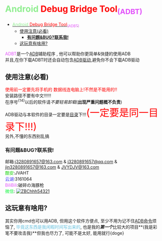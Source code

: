 # <font color = lightgreen> Android <font color = red>Debug Bridge Tool<sub><font color = #E253FA>(ADBT)</font></sub> </font></font>
- [<font color = lightgreen> Android <font color = red>Debug Bridge Tool<sub><font color = #E253FA>(ADBT)</font></sub> </font></font>](#font-color--lightgreen-android-font-color--reddebug-bridge-toolsubfont-color--e253faadbtfontsub-fontfont)
  - [使用注意(必看)](#使用注意必看)
    - [**有问题&BUG?联系我!**](#有问题bug联系我)
  - [这玩意有啥用?](#这玩意有啥用)

<font color = #E253FA> ADBT</font>是一个<u>[ADB](https://developer.android.google.cn/studio/command-line/adb?hl=zh-cn)</u>辅助程序 , 他可以帮助你更简单&快捷的使用ADB  
并且,在你下载ADBT时还会自动包含<u>[ADB驱动](https://adbshell.com/downloads)</u>,避免你不会下载ADB驱动  

## 使用注意(必看)
<font color = red>使用前一定要先将手机的 数据线连电脑上!不然是不能用的!!</font>  
安装路径不要有中文!!!!!!  
在序号<sup>{14}</sup>以后的软件请*不要轻易卸载*(**出现严重问题概不负责**)  
ADB驱动与本软件的目录一定要是[<u>目录</u>](https://baike.baidu.com/item/Windows%E7%B3%BB%E7%BB%9F%E7%9B%AE%E5%BD%95/7304058)下!!!<font color = red size = 6>(一定要是同一目录下!!!)</font>  
另外,不懂的东西别乱搞  

### **有问题&BUG?联系我!**  
邮箱:j3280891657@163.com & j3280891657@qq.com  &  jin3280891657@163.com &  JVYDJV@163.com  
<font color = #1AD40D>酷安</font>:JVAHT  
<font color = #3E32FA>云湖</font>:3161064  
<font color = #E253FA>BiliBili</font>:破碎の海豚枪  
<font color = #0FF73D>微信</font>:
[![ZBChhh54321](https://s1.ax1x.com/2022/10/27/xhiDR1.png)](https://imgse.com/i/xhiDR1)
## 这玩意有啥用?
其实你用cmd也可以用ADB, 但用这个软件方便点, 至少不用为记不住[<u>ADB命令</u>](https://zhuanlan.zhihu.com/p/89060003)烦恼了, <font color = #66C1DE>毕竟这东西是我闲暇时间写出来的</font>, 也是我的***第一个***比较大的项目**(我是彩笔不要攻击我)**但我也尽力了, 可能不是太好, 能用就行{doge}
